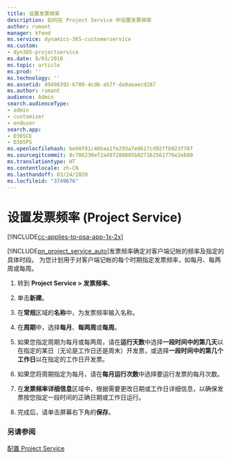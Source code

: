 ```yaml
---
title: 设置发票频率
description: 如何在 Project Service 中设置发票频率
author: rumant
manager: kfend
ms.service: dynamics-365-customerservice
ms.custom:
- dyn365-projectservice
ms.date: 8/03/2018
ms.topic: article
ms.prod: ''
ms.technology: ''
ms.assetid: 49498392-6780-4cd6-a57f-da9aeaecd287
ms.author: rumant
audience: Admin
search.audienceType:
- admin
- customizer
- enduser
search.app:
- D365CE
- D365PS
ms.openlocfilehash: be60f81c46baa1fe293a7e0617cd92ffb923f76f
ms.sourcegitcommit: 8c786230ef2a497280885b827162561776e2eb00
ms.translationtype: HT
ms.contentlocale: zh-CN
ms.lasthandoff: 03/24/2020
ms.locfileid: "3749676"
---
```

# <a name="set-up-invoice-frequencies-project-service"></a>设置发票频率 (Project Service)

[!INCLUDE[cc-applies-to-psa-app-1x-2x](../includes/cc-applies-to-psa-app-1x-2x.md)]

[!INCLUDE[pn_project_service_auto](../includes/pn-project-service-auto.md)]发票频率确定对客户端记帐的频率及指定的具体时段。 为您计划用于对客户端记帐的每个时期指定发票频率，如每月、每两周或每周。  
  
1.  转到 **Project Service > 发票频率**。  
  
2.  单击**新建**。  
  
3.  在**常规**区域的**名称**中，为发票频率输入名称。  
  
4.  在**周期**中，选择**每月**、**每两周**或**每周**。  
  
5.  如果您指定周期为每月或每两周，请在**运行天数**中选择**一段时间中的第几天**以在指定的某日（无论是工作日还是周末）开发票，或选择**一段时间中的第几个工作日**以在指定的工作日开发票。  
  
6.  如果您将周期指定为每月，请在**每月运行次数**中选择要运行发票的每月次数。  
  
7.  在**发票频率详细信息**区域中，根据需要更改日期或工作日详细信息，以确保发票按您指定一段时间的正确日期或工作日运行。  
  
8.  完成后，请单击屏幕右下角的**保存**。  
  
### <a name="see-also"></a>另请参阅  
 [配置 Project Service](../project-service/configure.md)
